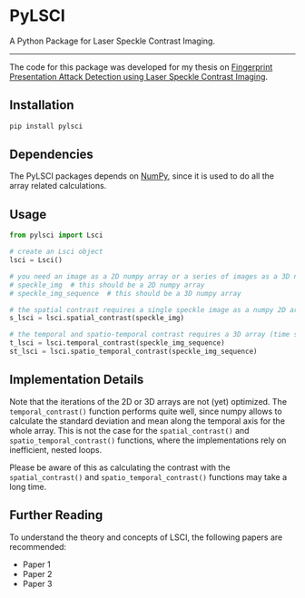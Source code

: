 # PyLSCI

A Python Package for Laser Speckle Contrast Imaging.

---

The code for this package was developed for my thesis on 
[Fingerprint Presentation Attack Detection using Laser Speckle Contrast Imaging](https://www.researchgate.net/publication/329391997_Fingerprint_Presentation_Attack_Detection_using_Laser_Speckle_Contrast_Imaging).


## Installation

```sh
pip install pylsci
```

## Dependencies

The PyLSCI packages depends on [NumPy](https://numpy.org/), 
since it is used to do all the array related calculations.

## Usage

```python
from pylsci import Lsci

# create an Lsci object
lsci = Lsci()

# you need an image as a 2D numpy array or a series of images as a 3D numpy array
# speckle_img  # this should be a 2D numpy array
# speckle_img_sequence  # this should be a 3D numpy array

# the spatial contrast requires a single speckle image as a numpy 2D array
s_lsci = lsci.spatial_contrast(speckle_img)

# the temporal and spatio-temporal contrast requires a 3D array (time series of speckle images)
t_lsci = lsci.temporal_contrast(speckle_img_sequence)
st_lsci = lsci.spatio_temporal_contrast(speckle_img_sequence)
```

## Implementation Details

Note that the iterations of the 2D or 3D arrays are not (yet) optimized. 
The `temporal_contrast()` function performs quite well, 
since numpy allows to calculate the standard deviation and mean along the temporal axis for the whole array.
This is not the case for the `spatial_contrast()` and `spatio_temporal_contrast()` functions,
where the implementations rely on inefficient, nested loops.

Please be aware of this as calculating the contrast 
with the `spatial_contrast()` and `spatio_temporal_contrast()` functions may take a long time.


## Further Reading

To understand the theory and concepts of LSCI, the following papers are recommended:

- Paper 1
- Paper 2
- Paper 3
